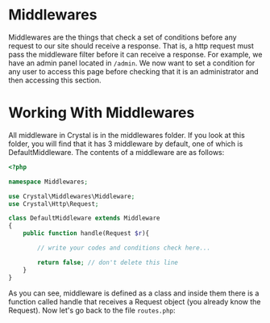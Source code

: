 # Middlewares
Middlewares are the things that check a set of conditions before any request to our site should receive a response. That is, a http request must pass the middleware filter before it can receive a response.
For example, we have an admin panel located in `/admin`. We now want to set a condition for any user to access this page before checking that it is an administrator and then accessing this section.

# Working With Middlewares
All middleware in Crystal is in the middlewares folder. If you look at this folder, you will find that it has 3 middleware by default, one of which is DefaultMiddleware. The contents of a middleware are as follows:

```php
<?php

namespace Middlewares;

use Crystal\Middlewares\Middleware;
use Crystal\Http\Request;

class DefaultMiddleware extends Middleware
{
	public function handle(Request $r){

		// write your codes and conditions check here...

		return false; // don't delete this line
	}
}
```

As you can see, middleware is defined as a class and inside them there is a function called handle that receives a Request object (you already know the Request). Now let's go back to the file `routes.php`:
